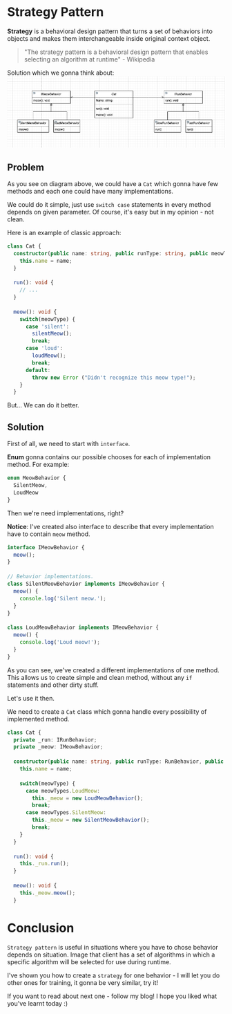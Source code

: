 # Strategy Pattern

**Strategy** is a behavioral design pattern that turns a set of behaviors into objects and makes them interchangeable inside original context object.

> "The strategy pattern is a behavioral design pattern that enables selecting an algorithm at runtime" - Wikipedia

Solution which we gonna think about:
![Diagram](./diagram.png "Diagram")

## Problem
As you see on diagram above, we could have a `Cat` which gonna have few methods and each one could have many implementations. 

We could do it simple, just use `switch case` statements in every method depends on given parameter. Of course, it's easy but in my opinion - not clean.

Here is an example of classic approach:

```ts
class Cat {
  constructor(public name: string, public runType: string, public meowType: string) {
    this.name = name;
  }

  run(): void {
    // ...
  }

  meow(): void {
    switch(meowType) {
      case 'silent':
        silentMeow();
        break;
      case 'loud':
        loudMeow();
        break;
      default:
        throw new Error ("Didn't recognize this meow type!");
    }
  }
```

But... We can do it better.

## Solution
First of all, we need to start with `interface`. 

**Enum** gonna contains our possible chooses for each of implementation method. For example:

```ts
enum MeowBehavior {
  SilentMeow,
  LoudMeow
}
```

Then we're need implementations, right?

**Notice**: I've created also interface to describe that every implementation have to contain `meow` method.

```ts
interface IMeowBehavior {
  meow();
}

// Behavior implementations.
class SilentMeowBehavior implements IMeowBehavior {
  meow() {
    console.log('Silent meow.');
  }
}

class LoudMeowBehavior implements IMeowBehavior {
  meow() {
    console.log('Loud meow!');
  }
}

```

As you can see, we've created a different implementations of one method. This allows us to create simple and clean method, without any `if` statements and other dirty stuff.

Let's use it then.

We need to create a `Cat` class which gonna handle every possibility of implemented method.


```ts
class Cat {
  private _run: IRunBehavior;
  private _meow: IMeowBehavior;

  constructor(public name: string, public runType: RunBehavior, public meowType: MeowBehavior) {
    this.name = name;

    switch(meowType) {
      case meowTypes.LoudMeow:
        this._meow = new LoudMeowBehavior(); 
        break;
      case meowTypes.SilentMeow:
        this._meow = new SilentMeowBehavior();
        break;
    }
  }

  run(): void {
    this._run.run();
  }

  meow(): void {
    this._meow.meow();
  }
```

# Conclusion

`Strategy pattern` is useful in situations where you have to chose behavior depends on situation. Image that client has a set of algorithms in which a specific algorithm will be selected for use during runtime.

I've shown you how to create a `strategy` for one behavior - I will let you do other ones for training, it gonna be very similar, try it!

If you want to read about next one - follow my blog! I hope you liked what you've learnt today :)